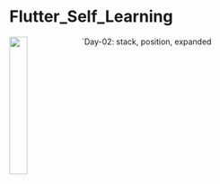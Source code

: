 # Flutter_Self_Learning
`Day-02: stack, position, expanded
<img src="https://github.com/user-attachments/assets/3123b996-3c1f-47ad-a084-525184713fca" align="left" height="25%" width="25%">
